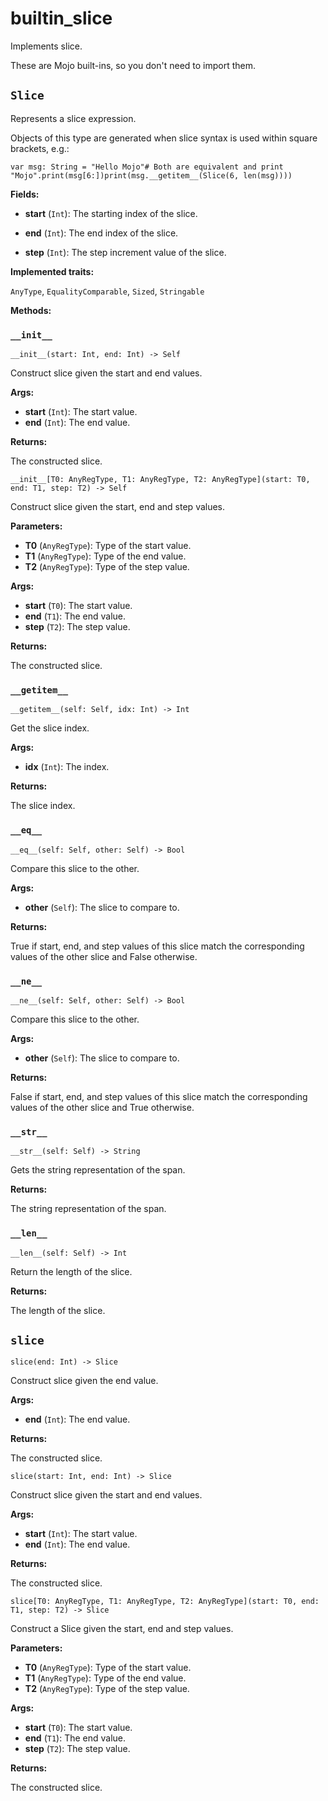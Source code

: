 # builtin\_slice

Implements slice.

These are Mojo built-ins, so you don't need to import them.

## `Slice`

Represents a slice expression.

Objects of this type are generated when slice syntax is used within square brackets, e.g.:

```
var msg: String = "Hello Mojo"# Both are equivalent and print "Mojo".print(msg[6:])print(msg.__getitem__(Slice(6, len(msg))))
```

**Fields:**

- ​**start** (`Int`): The starting index of the slice.

- ​**end** (`Int`): The end index of the slice.

- ​**step** (`Int`): The step increment value of the slice.

**Implemented traits:**

`AnyType`, `EqualityComparable`, `Sized`, `Stringable`

**Methods:**

### `__init__`

`__init__(start: Int, end: Int) -> Self`

Construct slice given the start and end values.

**Args:**

- ​**start** (`Int`): The start value.
- ​**end** (`Int`): The end value.

**Returns:**

The constructed slice.

`__init__[T0: AnyRegType, T1: AnyRegType, T2: AnyRegType](start: T0, end: T1, step: T2) -> Self`

Construct slice given the start, end and step values.

**Parameters:**

- ​**T0** (`AnyRegType`): Type of the start value.
- ​**T1** (`AnyRegType`): Type of the end value.
- ​**T2** (`AnyRegType`): Type of the step value.

**Args:**

- ​**start** (`T0`): The start value.
- ​**end** (`T1`): The end value.
- ​**step** (`T2`): The step value.

**Returns:**

The constructed slice.

### `__getitem__`

`__getitem__(self: Self, idx: Int) -> Int`

Get the slice index.

**Args:**

- ​**idx** (`Int`): The index.

**Returns:**

The slice index.

### `__eq__`

`__eq__(self: Self, other: Self) -> Bool`

Compare this slice to the other.

**Args:**

- ​**other** (`Self`): The slice to compare to.

**Returns:**

True if start, end, and step values of this slice match the corresponding values of the other slice and False otherwise.

### `__ne__`

`__ne__(self: Self, other: Self) -> Bool`

Compare this slice to the other.

**Args:**

- ​**other** (`Self`): The slice to compare to.

**Returns:**

False if start, end, and step values of this slice match the corresponding values of the other slice and True otherwise.

### `__str__`

`__str__(self: Self) -> String`

Gets the string representation of the span.

**Returns:**

The string representation of the span.

### `__len__`

`__len__(self: Self) -> Int`

Return the length of the slice.

**Returns:**

The length of the slice.

## `slice`

`slice(end: Int) -> Slice`

Construct slice given the end value.

**Args:**

- ​**end** (`Int`): The end value.

**Returns:**

The constructed slice.

`slice(start: Int, end: Int) -> Slice`

Construct slice given the start and end values.

**Args:**

- ​**start** (`Int`): The start value.
- ​**end** (`Int`): The end value.

**Returns:**

The constructed slice.

`slice[T0: AnyRegType, T1: AnyRegType, T2: AnyRegType](start: T0, end: T1, step: T2) -> Slice`

Construct a Slice given the start, end and step values.

**Parameters:**

- ​**T0** (`AnyRegType`): Type of the start value.
- ​**T1** (`AnyRegType`): Type of the end value.
- ​**T2** (`AnyRegType`): Type of the step value.

**Args:**

- ​**start** (`T0`): The start value.
- ​**end** (`T1`): The end value.
- ​**step** (`T2`): The step value.

**Returns:**

The constructed slice.